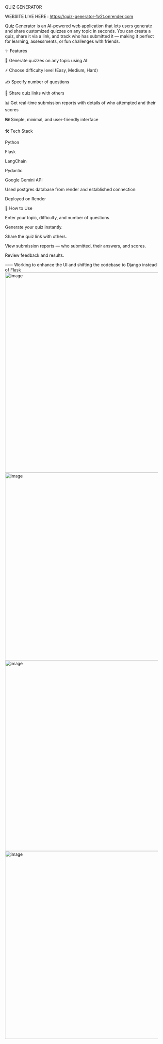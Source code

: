QUIZ GENERATOR 

WEBSITE LIVE HERE : https://quiz-generator-1v2t.onrender.com

Quiz Generator is an AI-powered web application that lets users generate and share customized quizzes on any topic in seconds. You can create a quiz, share it via a link, and track who has submitted it — making it perfect for learning, assessments, or fun challenges with friends.

✨ Features

🧠 Generate quizzes on any topic using AI

⚡ Choose difficulty level (Easy, Medium, Hard)

✍️ Specify number of questions

🔗 Share quiz links with others

📊 Get real-time submission reports with details of who attempted and their scores

🖼️ Simple, minimal, and user-friendly interface

🛠️ Tech Stack

Python

Flask

LangChain

Pydantic

Google Gemini API

Used postgres database from render and established connection 

Deployed on Render

🚀 How to Use

Enter your topic, difficulty, and number of questions.

Generate your quiz instantly.

Share the quiz link with others.

View submission reports — who submitted, their answers, and scores.

Review feedback and results.


---- Working to enhance the UI and shifting the codebase to Django instead of Flask
<img width="1362" height="659" alt="image" src="https://github.com/user-attachments/assets/0a761876-2589-4bce-9ac5-9a46cd2455a2" />
<img width="1231" height="617" alt="image" src="https://github.com/user-attachments/assets/bffe0590-e11e-4e70-80fe-c50321fd416e" />
<img width="1322" height="628" alt="image" src="https://github.com/user-attachments/assets/ae65f8ca-e389-4769-b002-c0c489eea5b8" />
<img width="1092" height="618" alt="image" src="https://github.com/user-attachments/assets/c98ec747-8ac7-4db3-9abd-ce0e0ff41fe3" />



